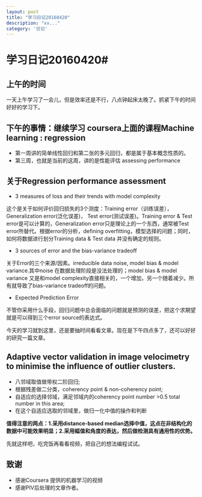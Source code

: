 ```yaml
---
layout: post
title: "学习日记20160420"
description: "xx..."
category: '日记'
---
```



# 学习日记20160420#

## 上午的时间
一天上午学习了一会儿，但是效率还是不行，八点钟起床太晚了。抓紧下午的时间好好的学习下。

## 下午的事情：继续学习 coursera上面的课程Machine learning : regression
- 第一周讲的简单线性回归和第二张的多元回归，都是属于基本概念性质的。
- 第三周，也就是当前的这周，讲的是性能评估 assessing performance

## 关于Regression performance assessment
- 3 measures of loss and their trends with model complexity

这个是关于如何评价回归损失的3个测度：Training error（训练误差），Generalization error(泛化误差)， Test error(测试误差)。Training error & Test error是可以计算的，Generalization error只是理论上的一个东西，通常被Test error所替代。根据error的分析，defining overfitting，模型选择的问题；同时，如何将数据进行划分Training data & Test data 并没有确定的规则。

- 3 sources of error and the bias-variance tradeoff

关于Error的三个来源/因素。irreducible data noise, model bias & model variance.其中noise 在数据处理阶段是没法处理的；model bias & model variance 又是和model complexity直接相关的，一个增加，另一个随着减少。所有就导致了bias-variance tradeoff的问题。

- Expected Prediction Error

不管你采用什么手段，回归问题中总会面临的问题就是预测的误差，把这个求期望就是可以得到三个error source的表达式。

今天的学习就到这里，还是要抽时间看看文章。现在是下午四点多了，还可以好好的研究一篇文章。

## Adaptive vector validation in image velocimetry to minimise the influence of outlier clusters.

- 八邻域取值做带权二阶回归;
- 根据残差做二分类，coherency point & non-coherency point;
- 自适应的选择邻域，满足邻域内的coherency point number >0.5 total number in this area;
- 在这个自适应选取的邻域里，做归一化中值的操作和判断

**值得注意的两点：1.采用distance-based median选择中值，这点在非结构化的数据中可能效果明显；2.采用幅值和角度的表达，然后做检测具有通用性的优势。**

先就这样吧，吃完饭再看看视频，把自己的想法编程试试。
## 致谢
- 感谢Coursera 提供的机器学习的视频
- 感谢PIV后处理的文章作者。
